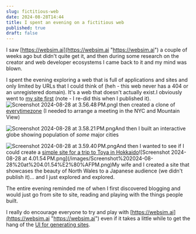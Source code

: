 ```yaml
---
slug: fictitious-web
date: 2024-08-28T14:44
title: I spent an evening on a fictitious web
published: true
draft: false
---
```


I saw [https://websim.ai](https://websim.ai "https://websim.ai") a couple of weeks ago but didn\'t quite get it, and then during some research on the creator and web developer ecosystems I came back to it and my mind was blown.

I spent the evening exploring a web that is full of applications and sites and only limited by URLs that I could think of (heh - this web never has a 404 or an unregistered domain). It\'s a web that doesn\'t actually exist.I obviously went to [my site first](https://websim.ai/@paul_kinlan/paul-kinlan-s-blog "https://websim.ai/@paul_kinlan/paul-kinlan-s-blog") (note - I re-did this when I published it).![Screenshot 2024-08-28 at 3.56.48 PM.png](/images/Screenshot%202024-08-28%20at%203.56.48%E2%80%AFPM.png)I then created a clone of [everytimezone](https://websim.ai/@paul_kinlan/paul-kinlan-s-blog "https://websim.ai/@paul_kinlan/paul-kinlan-s-blog") (I needed to arrange a meeting in the NYC and Mountain View)

![Screenshot 2024-08-28 at 3.58.21 PM.png](/images/Screenshot%202024-08-28%20at%203.58.21%E2%80%AFPM.png)And then I built an interactive globe showing population of *some* major cities

![Screenshot 2024-08-28 at 3.59.40 PM.png](/images/Screenshot%202024-08-28%20at%203.59.40%E2%80%AFPM.png)And then I wanted to see if I could create a [simple site for a trip to Toya in Hokkaido](https://websim.ai/@paul_kinlan/discover-toya-a-cultural-journey-in-hokkaido "https://websim.ai/@paul_kinlan/discover-toya-a-cultural-journey-in-hokkaido")![Screenshot 2024-08-28 at 4.01.54 PM.png](/images/Screenshot%202024-08-28%20at%204.01.54%E2%80%AFPM.png)My wife and I created a site that showcases the beauty of North Wales to a Japanese audience (we didn\'t publish it)... and I just explored and explored.

The entire evening reminded me of when I first discovered blogging and would just go from site to site, reading and playing with the things people built.

I really do encourage everyone to try and play with [https://websim.ai](https://websim.ai "https://websim.ai") even if it takes a little while to get the hang of the [UI for generating sites](https://websim.ai/@katwinter/websim-ui-guide "https://websim.ai/@katwinter/websim-ui-guide").